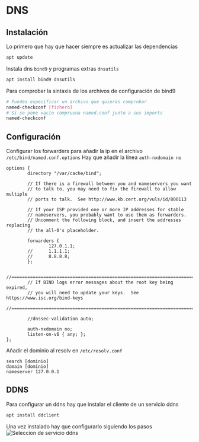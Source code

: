 # DNS

## Instalación 

Lo primero que hay que hacer siempre es actualizar las dependencias
```bash
apt update
```
Instala dns `bind9` y programas extras `dnsutils`
```bash
apt install bind9 dnsutils
```
Para comprobar la sintaxis de los archivos de configuración de bind9
```bash
# Puedes especificar un archivo que quieras comprobar
named-checkconf [fichero]
# Si se pone vacío compruena named.conf junto a sus imports
named-checkconf
```

## Configuración

Configurar los forwarders para añadir la ip en el archivo `/etc/bind/named.conf.options`
Hay que añadir la línea `auth-nxdomain no`
```
options {
        directory "/var/cache/bind";

        // If there is a firewall between you and nameservers you want
        // to talk to, you may need to fix the firewall to allow multiple
        // ports to talk.  See http://www.kb.cert.org/vuls/id/800113

        // If your ISP provided one or more IP addresses for stable
        // nameservers, you probably want to use them as forwarders.
        // Uncomment the following block, and insert the addresses replacing
        // the all-0's placeholder.

        forwarders {
                127.0.1.1;
        //      1.1.1.1;
        //      8.8.8.8;
        };

        //========================================================================
        // If BIND logs error messages about the root key being expired,
        // you will need to update your keys.  See https://www.isc.org/bind-keys
        //========================================================================

        //dnssec-validation auto;

        auth-nxdomain no;
        listen-on-v6 { any; };
};
```
Añadir el dominio al resolv en `/etc/resolv.conf`
```
search [dominio]
domain [dominio]
nameserver 127.0.0.1
```

## DDNS

Para configurar un ddns hay que instalar el cliente de un servicio ddns

```bash
apt install ddclient
```
Una vez instalado hay que configurarlo siguiendo los pasos
![Seleccion de servicio ddns](https://cdn.discordapp.com/attachments/1173632725031338025/1173685119282860143/image.png?ex=6564da72&is=65526572&hm=0a28d9d1dbc15cd76e8a1260fbaebd81f06e1c861e4dd33351ff2d0d6c6218ba&)

<!--stackedit_data:
eyJoaXN0b3J5IjpbLTEwMDI1NDM1NjZdfQ==
-->